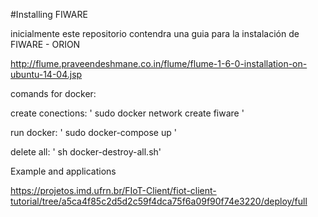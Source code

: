 #Installing FIWARE

inicialmente este repositorio contendra una guia para la instalación de FIWARE - ORION

http://flume.praveendeshmane.co.in/flume/flume-1-6-0-installation-on-ubuntu-14-04.jsp

comands for docker:

create conections:  ' sudo docker network create fiware '

run docker:         ' sudo docker-compose up '

delete all:         ' sh docker-destroy-all.sh'


Example and applications

https://projetos.imd.ufrn.br/FIoT-Client/fiot-client-tutorial/tree/a5ca4f85c2d5d2c59f4dca75f6a09f90f74e3220/deploy/full
